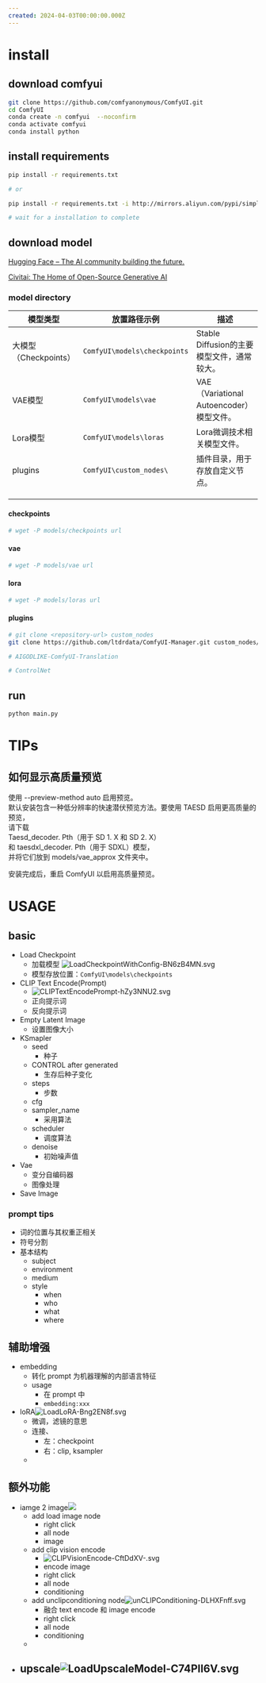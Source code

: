 ```yaml
---
created: 2024-04-03T00:00:00.000Z
---
```

# install

## download comfyui
```sh
git clone https://github.com/comfyanonymous/ComfyUI.git
cd ComfyUI
conda create -n comfyui  --noconfirm
conda activate comfyui
conda install python

```
## install requirements

```sh
pip install -r requirements.txt

# or

pip install -r requirements.txt -i http://mirrors.aliyun.com/pypi/simple/ --trusted-host mirrors.aliyun.com

# wait for a installation to complete
```
## download model

[Hugging Face – The AI community building the future.](https://huggingface.co)

[Civitai: The Home of Open-Source Generative AI](https://civitai.com)
### model directory

| 模型类型             | 放置路径示例                       | 描述                                |
| ---------------- | ---------------------------- | --------------------------------- |
| 大模型（Checkpoints） | `ComfyUI\models\checkpoints` | Stable Diffusion的主要模型文件，通常较大。     |
| VAE模型            | `ComfyUI\models\vae`         | VAE（Variational Autoencoder）模型文件。 |
| Lora模型           | `ComfyUI\models\loras`       | Lora微调技术相关模型文件。                   |
| plugins          | `ComfyUI\custom_nodes\`      | 插件目录，用于存放自定义节点。                   |
|                  |                              |                                   |
|                  |                              |                                   |
|                  |                              |                                   |
#### checkpoints
```sh
# wget -P models/checkpoints url
```
#### vae
```sh
# wget -P models/vae url
```
#### lora
```sh
# wget -P models/loras url
```
#### plugins
```sh
# git clone <repository-url> custom_nodes
git clone https://github.com/ltdrdata/ComfyUI-Manager.git custom_nodes/

# AIGODLIKE-ComfyUI-Translation

# ControlNet  
```
## run
```sh
python main.py
```
# TIPs

## 如何显示高质量预览

使用 --preview-method auto 启用预览。  
默认安装包含一种低分辨率的快速潜伏预览方法。要使用 TAESD 启用更高质量的预览，  
请下载  
Taesd_decoder. Pth（用于 SD 1. X 和 SD 2. X）  
和 taesdxl_decoder. Pth（用于 SDXL）模型，  
并将它们放到 models/vae_approx 文件夹中。

安装完成后，重启 ComfyUI 以启用高质量预览。

# USAGE
## basic

- Load Checkpoint 
	- 加载模型 ![LoadCheckpointWithConfig-BN6zB4MN.svg](https://www.comfyuidoc.com/assets/LoadCheckpointWithConfig-BN6zB4MN.svg)
	- 模型存放位置：`ComfyUI\models\checkpoints`
-  CLIP Text Encode(Prompt) 
	- ![CLIPTextEncodePrompt-hZy3NNU2.svg](https://www.comfyuidoc.com/assets/CLIPTextEncodePrompt-hZy3NNU2.svg)
	- 正向提示词
	- 反向提示词
-  Empty Latent Image
	- 设置图像大小
- KSmapler
	- seed
		- 种子
	- CONTROL after generated
		- 生存后种子变化
	- steps
		- 步数
	- cfg
	- sampler_name
		- 采用算法
	- scheduler
		- 调度算法
	- denoise
		- 初始噪声值
- Vae 
	- 变分自编码器
	- 图像处理
-  Save Image
### prompt tips
- 词的位置与其权重正相关
- 符号分割
- 基本结构
	- subject
	- environment
	- medium
	- style
		- when
		- who
		- what
		- where
## 辅助增强
- embedding
	-  转化 prompt 为机器理解的内部语言特征
	- usage
		- 在 prompt 中
		- `embedding:xxx`
- loRA![LoadLoRA-Bng2EN8f.svg](https://www.comfyuidoc.com/assets/LoadLoRA-Bng2EN8f.svg)
	- 微调，滤镜的意思
	- 连接、
		- 左：checkpoint
		- 右：clip, ksampler
	- 
## 额外功能
- iamge 2 image![](https://www.comfyuidoc.com/assets/img2imgExample-Xo6WpEPU.png)
	- add load image node
		- right click
		- all node 
		- image
	- add clip vision encode
		- ![CLIPVisionEncode-CftDdXV-.svg](https://www.comfyuidoc.com/assets/CLIPVisionEncode-CftDdXV-.svg)
		- encode image
		- right click
		- all node 
		- conditioning
	- add unclipconditioning node![unCLIPConditioning-DLHXFnff.svg](https://www.comfyuidoc.com/assets/unCLIPConditioning-DLHXFnff.svg)
		- 融合 text encode 和 image encode
		- right click
		- all node
		- conditioning
	- 
- upscale![LoadUpscaleModel-C74PIl6V.svg](https://www.comfyuidoc.com/assets/LoadUpscaleModel-C74PIl6V.svg)
	- 
